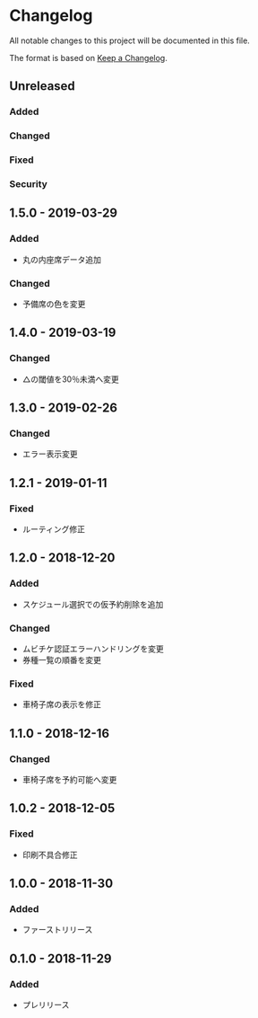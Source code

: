 # Changelog
All notable changes to this project will be documented in this file.

The format is based on [Keep a Changelog](http://keepachangelog.com/).

## Unreleased
### Added

### Changed

### Fixed

### Security

## 1.5.0 - 2019-03-29
### Added
- 丸の内座席データ追加
### Changed
- 予備席の色を変更

## 1.4.0 - 2019-03-19
### Changed
- △の閾値を30％未満へ変更

## 1.3.0 - 2019-02-26
### Changed
- エラー表示変更

## 1.2.1 - 2019-01-11
### Fixed
- ルーティング修正

## 1.2.0 - 2018-12-20
### Added
- スケジュール選択での仮予約削除を追加
### Changed
- ムビチケ認証エラーハンドリングを変更
- 券種一覧の順番を変更
### Fixed
- 車椅子席の表示を修正

## 1.1.0 - 2018-12-16
### Changed
- 車椅子席を予約可能へ変更

## 1.0.2 - 2018-12-05
### Fixed
- 印刷不具合修正

## 1.0.0 - 2018-11-30
### Added
- ファーストリリース

## 0.1.0 - 2018-11-29
### Added
- プレリリース